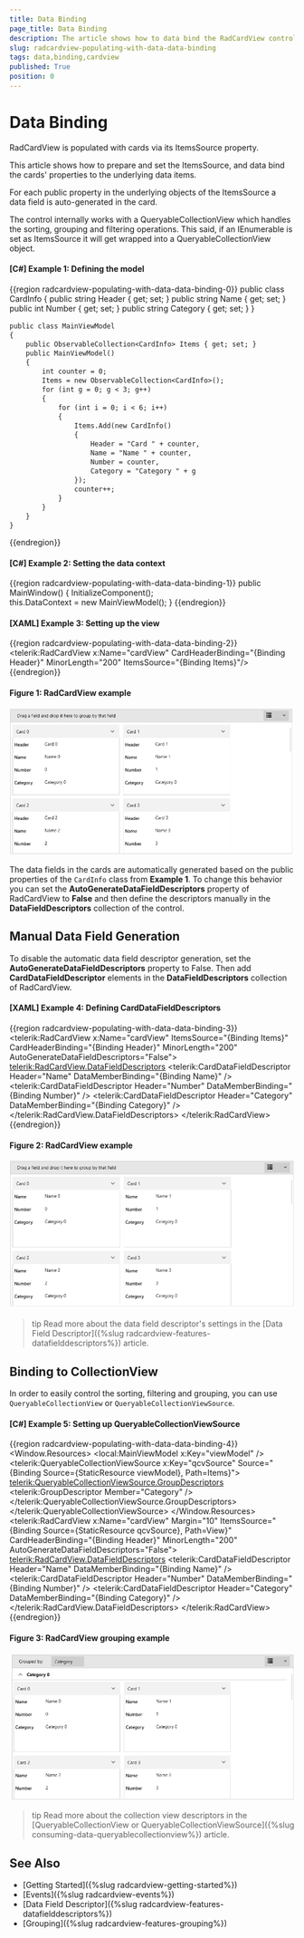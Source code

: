 ```yaml
---
title: Data Binding
page_title: Data Binding
description: The article shows how to data bind the RadCardView control to a collection of business objects.
slug: radcardview-populating-with-data-data-binding
tags: data,binding,cardview
published: True
position: 0
---
```


# Data Binding

RadCardView is populated with cards via its ItemsSource property.

This article shows how to prepare and set the ItemsSource, and data bind the cards' properties to the underlying data items.

For each public property in the underlying objects of the ItemsSource a data field is auto-generated in the card.

The control internally works with a QueryableCollectionView which handles the sorting, grouping and filtering operations. This said, if an IEnumerable is set as ItemsSource it will get wrapped into a QueryableCollectionView object.

#### __[C#] Example 1: Defining the model__
{{region radcardview-populating-with-data-data-binding-0}}
	public class CardInfo
    {
        public string Header { get; set; }
        public string Name { get; set; }
        public int Number { get; set; }
        public string Category { get; set; }
    }
	
	public class MainViewModel
    {
        public ObservableCollection<CardInfo> Items { get; set; }
        public MainViewModel()
        {
            int counter = 0;
            Items = new ObservableCollection<CardInfo>();
            for (int g = 0; g < 3; g++)
            {
                for (int i = 0; i < 6; i++)
                {
                    Items.Add(new CardInfo()
                    {
                        Header = "Card " + counter,
                        Name = "Name " + counter,
                        Number = counter,
                        Category = "Category " + g
                    });
                    counter++;
                }
            }
        }
    }
{{endregion}}

#### __[C#] Example 2: Setting the data context__
{{region radcardview-populating-with-data-data-binding-1}}
	public MainWindow()
	{
		InitializeComponent();		
		this.DataContext = new MainViewModel();
	}
{{endregion}}

#### __[XAML] Example 3: Setting up the view__
{{region radcardview-populating-with-data-data-binding-2}}
	  <telerik:RadCardView x:Name="cardView" 
						   CardHeaderBinding="{Binding Header}" 
						   MinorLength="200"
						   ItemsSource="{Binding Items}"/>
{{endregion}}

#### Figure 1: RadCardView example
![{{ site.framework_name }} RadCardView RadCardView example](images/radcardview-populating-with-data-data-binding-0.png)

The data fields in the cards are automatically generated based on the public properties of the `CardInfo` class from __Example 1__. To change this behavior you can set the __AutoGenerateDataFieldDescriptors__ property of RadCardView to __False__ and then define the descriptors manually in the __DataFieldDescriptors__ collection of the control.

## Manual Data Field Generation

To disable the automatic data field descriptor generation, set the __AutoGenerateDataFieldDescriptors__ property to False. Then add __CardDataFieldDescriptor__ elements in the __DataFieldDescriptors__ collection of RadCardView.

#### __[XAML] Example 4: Defining CardDataFieldDescriptors__
{{region radcardview-populating-with-data-data-binding-3}}
	<telerik:RadCardView x:Name="cardView" 
						 ItemsSource="{Binding Items}"
					     CardHeaderBinding="{Binding Header}"
                         MinorLength="200"
                         AutoGenerateDataFieldDescriptors="False">
		<telerik:RadCardView.DataFieldDescriptors>
			<telerik:CardDataFieldDescriptor Header="Name" DataMemberBinding="{Binding Name}" />
			<telerik:CardDataFieldDescriptor Header="Number" DataMemberBinding="{Binding Number}" />
			<telerik:CardDataFieldDescriptor Header="Category" DataMemberBinding="{Binding Category}" />
		</telerik:RadCardView.DataFieldDescriptors>
	</telerik:RadCardView>
{{endregion}}

#### Figure 2: RadCardView example
![{{ site.framework_name }} RadCardView RadCardView example](images/radcardview-populating-with-data-data-binding-1.png)

>tip Read more about the data field descriptor's settings in the [Data Field Descriptor]({%slug radcardview-features-datafielddescriptors%}) article.

## Binding to CollectionView

In order to easily control the sorting, filtering and grouping, you can use `QueryableCollectionView` or `QueryableCollectionViewSource`.
 
#### __[C#] Example 5: Setting up QueryableCollectionViewSource__
{{region radcardview-populating-with-data-data-binding-4}}
	<Window.Resources>
        <local:MainViewModel x:Key="viewModel" />
        <telerik:QueryableCollectionViewSource x:Key="qcvSource" Source="{Binding Source={StaticResource viewModel}, Path=Items}">
            <telerik:QueryableCollectionViewSource.GroupDescriptors>
                <telerik:GroupDescriptor Member="Category" />
            </telerik:QueryableCollectionViewSource.GroupDescriptors>
        </telerik:QueryableCollectionViewSource>
    </Window.Resources>
    <Grid>
        <telerik:RadCardView x:Name="cardView" Margin="10" 
                             ItemsSource="{Binding Source={StaticResource qcvSource}, Path=View}"
                             CardHeaderBinding="{Binding Header}"
                             MinorLength="200"
                             AutoGenerateDataFieldDescriptors="False">
            <telerik:RadCardView.DataFieldDescriptors>
                <telerik:CardDataFieldDescriptor Header="Name" DataMemberBinding="{Binding Name}" />
                <telerik:CardDataFieldDescriptor Header="Number" DataMemberBinding="{Binding Number}" />
                <telerik:CardDataFieldDescriptor Header="Category" DataMemberBinding="{Binding Category}" />
            </telerik:RadCardView.DataFieldDescriptors>
        </telerik:RadCardView>
    </Grid>
{{endregion}}

#### Figure 3: RadCardView grouping example
![{{ site.framework_name }} RadCardView RadCardView grouping example](images/radcardview-populating-with-data-data-binding-2.png)

>tip Read more about the collection view descriptors in the [QueryableCollectionView or QueryableCollectionViewSource]({%slug consuming-data-queryablecollectionview%}) article.

## See Also
* [Getting Started]({%slug radcardview-getting-started%})
* [Events]({%slug radcardview-events%})
* [Data Field Descriptor]({%slug radcardview-features-datafielddescriptors%})
* [Grouping]({%slug radcardview-features-grouping%})